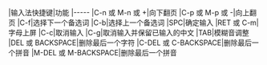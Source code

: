 |输入法快捷键|功能
|-----
|C-n 或 M-n 或 +|向下翻页
|C-p 或 M-p 或 -|向上翻页
|C-f|选择下一个备选词
|C-b|选择上一个备选词
|SPC|确定输入
|RET 或 C-m|字母上屏
|C-c|取消输入
|C-g|取消输入并保留已输入的中文
|TAB|模糊音调整
|DEL 或 BACKSPACE|删除最后一个字符
|C-DEL 或 C-BACKSPACE|删除最后一个拼音
|M-DEL 或 M-BACKSPACE|删除最后一个拼音

